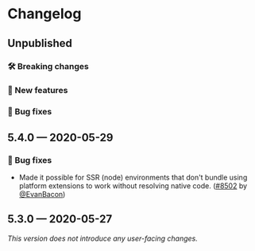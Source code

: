 # Changelog

## Unpublished

### 🛠 Breaking changes

### 🎉 New features

### 🐛 Bug fixes

## 5.4.0 — 2020-05-29

### 🐛 Bug fixes

- Made it possible for SSR (node) environments that don't bundle using platform extensions to work without resolving native code. ([#8502](https://github.com/expo/expo/pull/8502) by [@EvanBacon](https://github.com/EvanBacon))

## 5.3.0 — 2020-05-27

*This version does not introduce any user-facing changes.*
